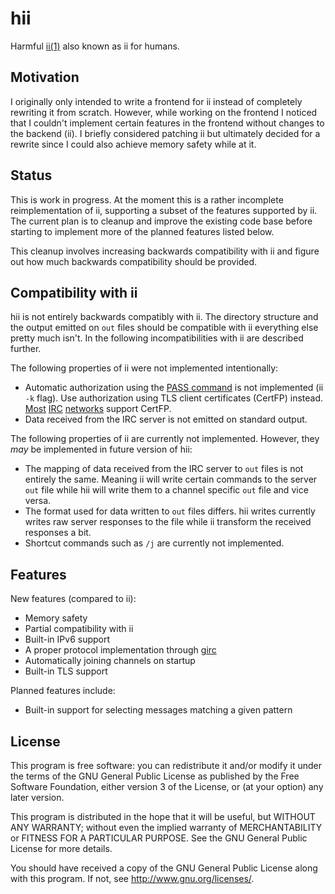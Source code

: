# hii

Harmful [ii(1)][ii homepage] also known as ii for humans.

## Motivation

I originally only intended to write a frontend for ii instead of
completely rewriting it from scratch. However, while working on the
frontend I noticed that I couldn't implement certain features in the
frontend without changes to the backend (ii). I briefly considered
patching ii but ultimately decided for a rewrite since I could also
achieve memory safety while at it.

## Status

This is work in progress. At the moment this is a rather incomplete
reimplementation of ii, supporting a subset of the features supported by
ii. The current plan is to cleanup and improve the existing code base
before starting to implement more of the planned features listed below.

This cleanup involves increasing backwards compatibility with ii and
figure out how much backwards compatibility should be provided.

## Compatibility with ii

hii is not entirely backwards compatibly with ii. The directory
structure and the output emitted on `out` files should be compatible
with ii everything else pretty much isn't. In the following
incompatibilities with ii are described further.

The following properties of ii were not implemented intentionally:

* Automatic authorization using the [PASS command][password message] is
  not implemented (ii `-k` flag). Use authorization using TLS client
  certificates (CertFP) instead. [Most][freenode certfp]
  [IRC][oftc certfp] [networks][hackint certfp] support CertFP.
* Data received from the IRC server is not emitted on standard output.

The following properties of ii are currently not implemented. However,
they *may* be implemented in future version of hii:

* The mapping of data received from the IRC server to `out` files is not
  entirely the same. Meaning ii will write certain commands to the
  server `out` file while hii will write them to a channel specific
  `out` file and vice versa.
* The format used for data written to `out` files differs. hii writes
  currently writes raw server responses to the file while ii transform
  the received responses a bit.
* Shortcut commands such as `/j` are currently not implemented.

## Features

New features (compared to ii):

* Memory safety
* Partial compatibility with ii
* Built-in IPv6 support
* A proper protocol implementation through [girc][girc repo]
* Automatically joining channels on startup
* Built-in TLS support

Planned features include:

* Built-in support for selecting messages matching a given pattern

## License

This program is free software: you can redistribute it and/or modify it
under the terms of the GNU General Public License as published by the
Free Software Foundation, either version 3 of the License, or (at your
option) any later version.

This program is distributed in the hope that it will be useful, but
WITHOUT ANY WARRANTY; without even the implied warranty of
MERCHANTABILITY or FITNESS FOR A PARTICULAR PURPOSE. See the GNU General
Public License for more details.

You should have received a copy of the GNU General Public License along
with this program. If not, see <http://www.gnu.org/licenses/>.

[ii homepage]: https://tools.suckless.org/
[girc repo]: https://github.com/lrstanley/girc
[password message]: https://tools.ietf.org/html/rfc1459#section-4.1.1
[freenode certfp]: https://freenode.net/kb/answer/certfp
[oftc certfp]: https://www.oftc.net/NickServ/CertFP/
[hackint certfp]: https://www.hackint.org/services#NickServ
